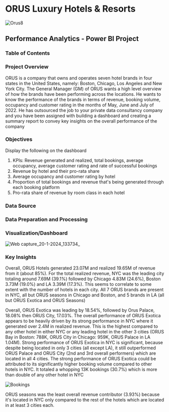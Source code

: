# ORUS Luxury Hotels & Resorts 



![Orus8](https://github.com/jmwaigom/Hospitality-Analytics/assets/155841258/82627eec-8134-4da8-81a4-be44c78e3bb7)

## Performance Analytics - Power BI Project 
### Table of Contents
### Project Overview
ORUS is a company that owns and operates seven hotel brands in four states in the United States, namely: Boston, Chicago, Los Angeles and New York City. The General Manager (GM)
of ORUS wants a high level overview of how the brands have been performing across the locations. He wants to know the performance of the brands in terms of revenue, booking volume,
occupancy and customer rating in the months of May, June and July of 2022. He has outsourced the job to your private data consultancy company and you have been assigned with building 
a dashboard and creating a summary report to convey key insights on the overall performance of the company

### Objectives
Display the following on the dashboard
1. KPIs: Revenue generated and realized, total bookings, average occupancy, average customer rating and rate of successful bookings
2. Revenue by hotel and their pro-rata share
3. Average occupancy and customer rating by hotel
4. Proportion of total bookings and revenue that's being generated through each booking platform
5. Pro-rata share of revenue by room class in each hotel

### Data Source

### Data Preparation and Processing


### Visualization/Dashboard
![Web capture_20-1-2024_133734_](https://github.com/jmwaigom/Hospitality-Analytics/assets/155841258/99d3f476-2877-4ed8-b1b5-e51ee1854562)

### Key Insights
Overall, ORUS Hotels generated 23.07M and realized 19.65M of revenue from it (about 85%). For the total realized revenue, NYC was the leading city totaling around 7.69M (39.1%) followed by Chicago 4.83M (24.6%), Boston 3.73M (19.0%) and LA 3.39M (17.3%). This seems to correlate to some extent with the number of hotels in each city. All 7 ORUS brands are present in NYC, all but ORUS seasons in Chicago and Boston, and 5 brands in LA (all but ORUS Exotica and ORUS Seasons)

Overall, ORUS Exotica was leading by 18.54%, followed by Orus Palace, 18.08% then ORUS City, 17.03%. The overall performance of ORUS Exotica appears to be heavily driven by its strong performance in NYC where it generated over 2.4M in realized revenue. This is the highest compared to any other hotel in either NYC or any leading hotel in the other 3 cities (ORUS Bay in Boston: 788K, ORUS City in Chicago: 959K, ORUS Palace in LA 1.04M). Strong performance of ORUS Exotica in NYC is significant, because despite being located in only 3 cities (all except LA), it still outperformed ORUS Palace and ORUS City (2nd and 3rd overall performers) which are located in all 4 cities. The strong performance of ORUS Exotica could be attributed to its significantly higher booking volume compared to other hotels in NYC. It totaled a whopping 13K bookings (30.7%) which is more than double of any other hotel in NYC

![Bookings](https://github.com/jmwaigom/Hospitality-Analytics/assets/155841258/3db74e64-3f95-4390-bf14-7f7500a8210d)


ORUS seasons was the least overall revenue contributor (3.93%) because it's located in NYC only compared to the rest of the hotels which are located in at least 3 cities each. 



